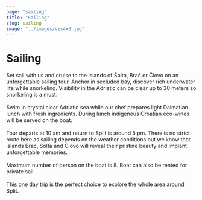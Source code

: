 ```yaml
---
page: "sailing"
title: "Sailing"
slug: sailing
image: "../images/vis4x3.jpg"
---
```


# Sailing

Set sail with us and cruise to the islands of Šolta, Brač or Čiovo on an unforgettable sailing tour. Anchor in secluded bay, discover rich underwater life while snorkeling. Visibility in the Adriatic can be clear up to 30 meters so snorkeling is a must.
<br /> <br /> 
Swim in crystal clear Adriatic sea while our chef prepares light Dalmatian lunch with fresh ingredients. During lunch indigenous Croatian eco-wines will be served on the boat.
<br /> <br /> 
Tour departs at 10 am and return to Split is around 5 pm. There is no strict route here as sailing depends on the weather conditions but we know that islands Brac, Solta and Ciovo will reveal their pristine beauty and implant unforgettable memories.
<br /> <br /> 
Maximum number of person on the boat is 8. Boat can also be rented for private sail.
<br /> <br /> 
This one day trip is the perfect choice to explore the whole area around Split.
<br /> <br /> 